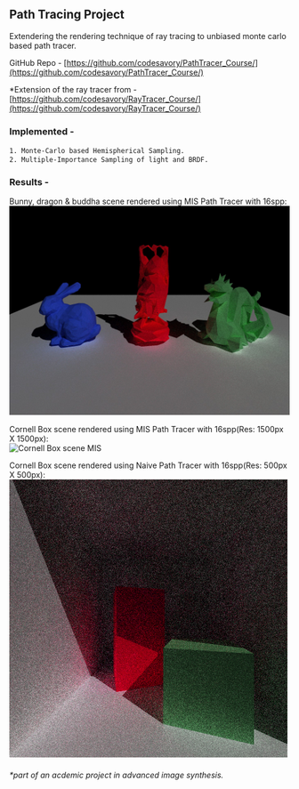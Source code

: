## Path Tracing Project

Extendering the rendering technique of ray tracing to unbiased monte carlo based path tracer.

GitHub Repo - [https://github.com/codesavory/PathTracer_Course/](https://github.com/codesavory/PathTracer_Course/)

*Extension of the ray tracer from - [https://github.com/codesavory/RayTracer_Course/](https://github.com/codesavory/RayTracer_Course/)

### Implemented - 

    1. Monte-Carlo based Hemispherical Sampling.
    2. Multiple-Importance Sampling of light and BRDF.

### Results - 
   Bunny, dragon & buddha scene rendered using MIS Path Tracer with 16spp:
   <br />
   ![Bunny, dragon & buddha scene](../images/pathtracing/bunny_dragon_buddha.jpg  "Bunny, dragon & buddha scene")
   
   Cornell Box scene rendered using MIS Path Tracer with 16spp(Res: 1500px X 1500px):
   <br />
   ![Cornell Box scene MIS](../images/pathtracing/ray_iterative.jpg  "Cornell Box scene(MIS)")
   
   Cornell Box scene rendered using Naive Path Tracer with 16spp(Res: 500px X 500px):
   <br />
   ![Cornell Box scene Naive](../images/pathtracing/ray_recursive.jpg  "Cornell Box scene(Naive)")

###### *part of an acdemic project in advanced image synthesis.
